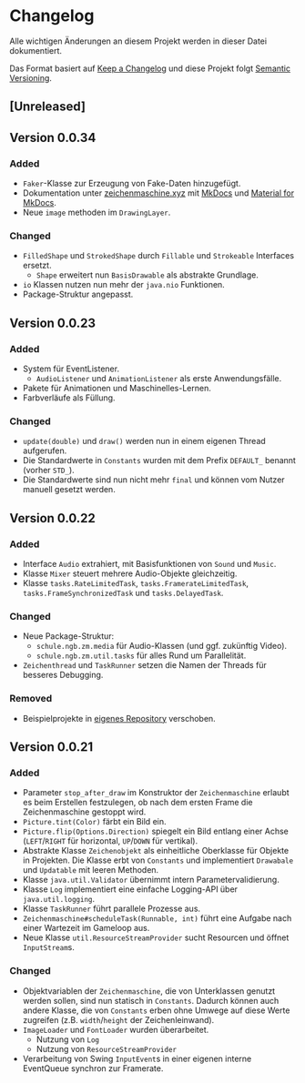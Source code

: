 # Changelog
Alle wichtigen Änderungen an diesem Projekt werden in dieser Datei dokumentiert.

Das Format basiert auf [Keep a Changelog](https://keepachangelog.com/de/1.0.0/)
und diese Projekt folgt [Semantic Versioning](https://semver.org/spec/v2.0.0.html).

## [Unreleased]

## Version 0.0.34

### Added
- `Faker`-Klasse zur Erzeugung von Fake-Daten hinzugefügt.
- Dokumentation unter [zeichenmaschine.xyz](https://zeichenmaschine.xyz) mit 
  [MkDocs](https://www.mkdocs.org) und [Material for MkDocs](https://squidfunk.github.io/mkdocs-material/).
- Neue `image` methoden im `DrawingLayer`.

### Changed
- `FilledShape` und `StrokedShape` durch `Fillable` und `Strokeable` Interfaces ersetzt.
	- `Shape` erweitert nun `BasisDrawable` als abstrakte Grundlage.
- `io` Klassen nutzen nun mehr der `java.nio` Funktionen.
- Package-Struktur angepasst.

## Version 0.0.23

### Added
- System für EventListener.
  - `AudioListener` und `AnimationListener` als erste Anwendungsfälle.
- Pakete für Animationen und Maschinelles-Lernen.
- Farbverläufe als Füllung.

### Changed
- `update(double)` und `draw()` werden nun in einem eigenen Thread aufgerufen. 
- Die Standardwerte in `Constants` wurden mit dem Prefix `DEFAULT_` benannt (vorher `STD_`).
- Die Standardwerte sind nun nicht mehr `final` und können vom Nutzer manuell gesetzt werden.

## Version 0.0.22

### Added
- Interface `Audio` extrahiert, mit Basisfunktionen von `Sound` und `Music`.
- Klasse `Mixer` steuert mehrere Audio-Objekte gleichzeitig. 
- Klasse `tasks.RateLimitedTask`, `tasks.FramerateLimitedTask`, `tasks.FrameSynchronizedTask` und `tasks.DelayedTask`. 

### Changed
- Neue Package-Struktur:
  - `schule.ngb.zm.media` für Audio-Klassen (und ggf. zukünftig Video).
  - `schule.ngb.zm.util.tasks` für alles Rund um Parallelität.
- `Zeichenthread` und `TaskRunner` setzen die Namen der Threads für besseres Debugging.

### Removed
- Beispielprojekte in [eigenes Repository](https://github.com/jneug/zeichenmaschine-examples) verschoben.

## Version 0.0.21

### Added
- Parameter `stop_after_draw` im Konstruktor der `Zeichenmaschine` erlaubt es beim Erstellen festzulegen, ob nach dem ersten Frame die Zeichenmaschine gestoppt wird.
- `Picture.tint(Color)` färbt ein Bild ein.
- `Picture.flip(Options.Direction)` spiegelt ein Bild entlang einer Achse (`LEFT`/`RIGHT` für horizontal, `UP`/`DOWN` für vertikal).
- Abstrakte Klasse `Zeichenobjekt` als einheitliche Oberklasse für Objekte in Projekten. Die Klasse erbt von `Constants` und implementiert `Drawabale` und `Updatable` mit leeren Methoden.
- Klasse `java.util.Validator` übernimmt intern Parametervalidierung.
- Klasse `Log` implementiert eine einfache Logging-API über `java.util.logging`.
- Klasse `TaskRunner` führt parallele Prozesse aus.
- `Zeichenmaschine#scheduleTask(Runnable, int)` führt eine Aufgabe nach einer Wartezeit im Gameloop aus.
- Neue Klasse `util.ResourceStreamProvider` sucht Resourcen und öffnet `InputStream`s.

### Changed
- Objektvariablen der `Zeichenmaschine`, die von Unterklassen genutzt werden sollen, sind nun statisch in `Constants`. Dadurch können auch andere Klasse, die von `Constants` erben ohne Umwege auf diese Werte zugreifen (z.B. `width`/`height` der Zeichenleinwand).
- `ImageLoader` und `FontLoader` wurden überarbeitet.
  - Nutzung von `Log`
  - Nutzung von `ResourceStreamProvider`
- Verarbeitung von Swing `InputEvent`s in einer eigenen interne EventQueue synchron zur Framerate.
